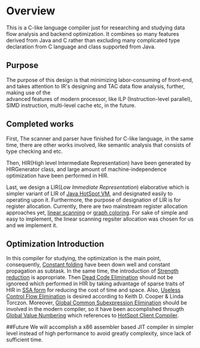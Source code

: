 # Overview
This is a C-like language compiler just for researching and studying data flow analysis 
and backend optimization. It combines so many features derived from Java and C rather 
than excluding many complicated type declaration from C language and class supported from Java.

## Purpose
The purpose of this design is that minimizing labor-consuming of front-end, and takes attention to IR's designing and TAC data flow analysis, further, making use of the  
advanced features of modern processor, like ILP (Instruction-level parallel), SIMD instruction, multi-level cache etc, in the future. 

## Completed works
First, The scanner and parser have finished for C-like language, in the same time, there 
are other works involved, like  semantic analysis that consists of type checking and etc.

Then, HIR(High level Intermediate Representation) have been generated by HIRGenerator class, and large amount of machine-independence optimization have been performed in HIR.

Last, we design a LIR(*Low Immediate Representation*) elaborative which is simpler variant of LIR of [Java HotSpot VM](http://openjdk.java.net/), and designated easily to operating upon it. Furthermore, the purpose of designation of LIR is for register allocation. Currently, there are two mainstream register allocation approaches yet, [linear scanning](http://web.cs.ucla.edu/~palsberg/course/cs132/linearscan.pdf) or [graph coloring](http://cs.gmu.edu/~white/CS640/p98-chaitin.pdf). For sake of simple and easy to implement, the linear scanning regsiter allocation was chosen for us and we implement it.  

## Optimization Introduction
In this compiler for studying, the optimization is the main point, consequently, [Constant folding](https://en.wikipedia.org/wiki/Constant_folding) have been down well and constant propagation as subtask. In the same time, the introduction of [Strength reduction]() is appropriate. Then [Dead Code Elimination](https://en.wikipedia.org/wiki/Dead_code_elimination) should not be ignoreed which performed in HIR by taking advantage of sparse traits of HIR in [SSA form](https://en.wikipedia.org/wiki/Static_single_assignment_form) for reducing the cost of time and space. Also, [Useless Control Flow Elimination](https://www.cs.rice.edu/~keith/512/2011/Lectures/L05Clean-1up.pdf) is desired according to Keith D. Cooper & Linda Torczon. Moreover, [Global Common Subexpression Elimination](https://en.wikipedia.org/wiki/Common_subexpression_elimination) should be involved in the modern compiler, so it have been accomplished througth [Global Value Numbering](https://en.wikipedia.org/wiki/Global_value_numbering) which references to [HotSpot Client Compiler](https://www.complang.tuwien.ac.at/andi/java-hotspot.pdf).

##Future
We will accomplish a x86 assembler based JIT compiler in simpler level instead of high performance to avoid greatly complexity, since lack of sufficient time.

